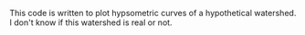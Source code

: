 This code is written to plot hypsometric curves of a hypothetical watershed. I don't know if this watershed is real or not.
